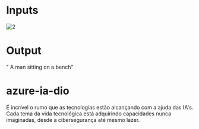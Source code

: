 # Inputs
![2](https://github.com/IhuryCPrado/azure-ia-dio/assets/112974978/414b918d-bc5d-4f64-aaf4-963619b7f610)

# Output
"
A man sitting on a bench"




# azure-ia-dio
É incrível o rumo que as tecnologias estão alcançando com a ajuda das IA's. Cada tema da vida tecnológica está adquirindo capacidades nunca imaginadas, desde a cibersegurança até mesmo lazer.
